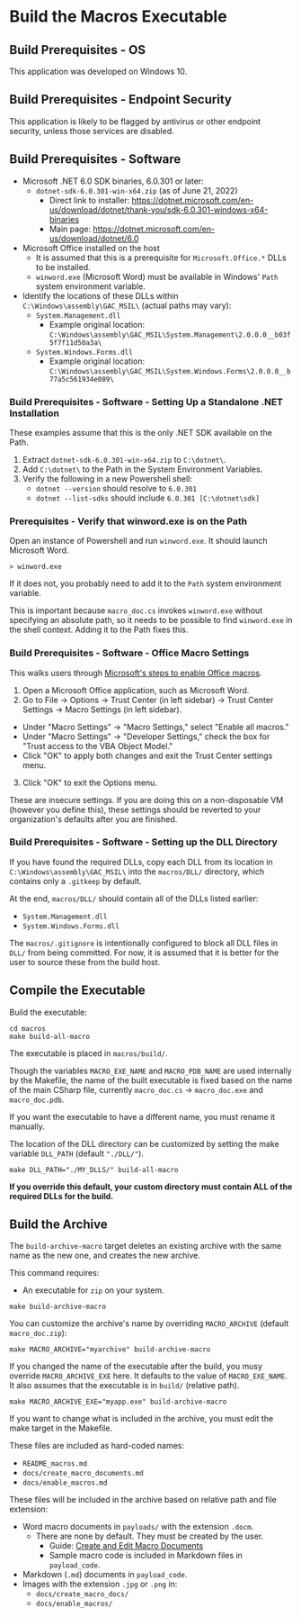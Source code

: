 # Build the Macros Executable

## Build Prerequisites - OS

This application was developed on Windows 10.

## Build Prerequisites - Endpoint Security

This application is likely to be flagged by antivirus or other endpoint security, unless those services are disabled.

## Build Prerequisites - Software

* Microsoft .NET 6.0 SDK binaries, 6.0.301 or later:
  * `dotnet-sdk-6.0.301-win-x64.zip` (as of June 21, 2022)
    * Direct link to installer: https://dotnet.microsoft.com/en-us/download/dotnet/thank-you/sdk-6.0.301-windows-x64-binaries
    * Main page: https://dotnet.microsoft.com/en-us/download/dotnet/6.0
* Microsoft Office installed on the host
  * It is assumed that this is a prerequisite for `Microsoft.Office.*` DLLs to be installed.
  * `winword.exe` (Microsoft Word) must be available in Windows' `Path` system environment variable.
* Identify the locations of these DLLs within `C:\Windows\assembly\GAC_MSIL\`
  (actual paths may vary):
  * `System.Management.dll`
    * Example original location: `C:\Windows\assembly\GAC_MSIL\System.Management\2.0.0.0__b03f5f7f11d50a3a\`
  * `System.Windows.Forms.dll`
    * Example original location: `C:\Windows\assembly\GAC_MSIL\System.Windows.Forms\2.0.0.0__b77a5c561934e089\`

### Build Prerequisites - Software - Setting Up a Standalone .NET Installation

These examples assume that this is the only .NET SDK available on the Path.

1. Extract `dotnet-sdk-6.0.301-win-x64.zip` to `C:\dotnet\`.
2. Add `C:\dotnet\` to the Path in the System Environment Variables.
3. Verify the following in a new Powershell shell:
   * `dotnet --version` should resolve to `6.0.301`
   * `dotnet --list-sdks` should include `6.0.301 [C:\dotnet\sdk]`

### Prerequisites - Verify that winword.exe is on the Path

Open an instance of Powershell and run `winword.exe`. It should launch Microsoft Word.

```
> winword.exe
```

If it does not, you probably need to add it to the `Path` system environment variable.

This is important because `macro_doc.cs` invokes `winword.exe` without specifying an
absolute path, so it needs to be possible to find `winword.exe` in the shell context.
Adding it to the Path fixes this.

### Build Prerequisites - Software - Office Macro Settings

This walks users through [Microsoft's steps to enable Office macros](https://support.microsoft.com/en-us/office/macros-in-office-files-12b036fd-d140-4e74-b45e-16fed1a7e5c6?ui=en-us&rs=en-us&ad=us).

1. Open a Microsoft Office application, such as Microsoft Word.
2. Go to File -> Options -> Trust Center (in left sidebar) -> Trust Center Settings -> Macro Settings (in left sidebar).
  * Under "Macro Settings" -> "Macro Settings," select "Enable all macros."
  * Under "Macro Settings" -> "Developer Settings," check the box for "Trust access to the VBA Object Model."
  * Click "OK" to apply both changes and exit the Trust Center settings menu.
3. Click "OK" to exit the Options menu.

These are insecure settings. If you are doing this on a non-disposable VM
(however you define this), these settings should be reverted to your
organization's defaults after you are finished.

### Build Prerequisites - Software - Setting up the DLL Directory

If you have found the required DLLs, copy each DLL from its location in `C:\Windows\assembly\GAC_MSIL\` into the `macros/DLL/` directory,
which contains only a `.gitkeep` by default.

At the end, `macros/DLL/` should contain all of the DLLs listed earlier:
* `System.Management.dll`
* `System.Windows.Forms.dll`

The `macros/.gitignore` is intentionally configured to block all DLL files in `DLL/` from being committed.
For now, it is assumed that it is better for the user to source these from the build host.

## Compile the Executable

Build the executable:

```
cd macros
make build-all-macro
```

The executable is placed in `macros/build/`.

Though the variables `MACRO_EXE_NAME` and `MACRO_PDB_NAME` are used internally
by the Makefile, the name of the built executable is fixed based on the name of the
main CSharp file, currently `macro_doc.cs` -> `macro_doc.exe` and `macro_doc.pdb`.

If you want the executable to have a different name, you must rename it manually.

The location of the DLL directory can be customized by setting the make
variable `DLL_PATH` (default `"./DLL/"`).

```
make DLL_PATH="./MY_DLLS/" build-all-macro
```

**If you override this default, your custom directory must contain ALL of the
required DLLs for the build.**

## Build the Archive

The `build-archive-macro` target deletes an existing archive with the same
name as the new one, and creates the new archive.

This command requires:
* An executable for `zip` on your system.

```
make build-archive-macro
```

You can customize the archive's name by overriding
`MACRO_ARCHIVE` (default `macro_doc.zip`):

```
make MACRO_ARCHIVE="myarchive" build-archive-macro
```

If you changed the name of the executable after the build, you musy
override `MACRO_ARCHIVE_EXE` here. It defaults to the value
of `MACRO_EXE_NAME`. It also assumes that the executable is
in `build/` (relative path).

```
make MACRO_ARCHIVE_EXE="myapp.exe" build-archive-macro
```

If you want to change what is included in the archive, you must
edit the make target in the Makefile.

These files are included as hard-coded names:
* `README_macros.md`
* `docs/create_macro_documents.md`
* `docs/enable_macros.md`

These files will be included in the archive based on relative path and file
extension:
* Word macro documents in `payloads/` with the extension `.docm`.
  * There are none by default. They must be created by the user.
    * Guide: [Create and Edit Macro Documents](docs/create_macro_documents.md)
    * Sample macro code is included in Markdown files in `payload_code`.
* Markdown (`.md`) documents in `payload_code`.
* Images with the extension `.jpg` or `.png` in:
  * `docs/create_macro_docs/`
  * `docs/enable_macros/`
